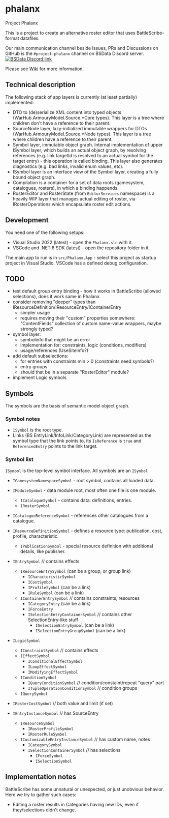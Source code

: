 # phalanx

Project Phalanx

This is a project to create an alternative roster editor that uses BattleScribe-format datafiles.

Our main communication channel beside Issues, PRs and Discussions on GitHub is the `#project-phalanx` channel on BSData Discord server.
[![BSData Discord link](https://img.shields.io/discord/558412685981777922?style=popout-square)](https://www.bsdata.net/discord)

Please see [Wiki](https://github.com/BSData/phalanx/wiki) for more information.

## Technical description

The following stack of app layers is currently (at least partially) implemented:

- DTO to (de)serialize XML content into typed objects (WarHub.ArmouryModel.Source.*Core types). This layer is a tree where children don't have a reference to their parent.
- SourceNode layer, lazy-initialized immutable wrappers for DTOs (WarHub.ArmouryModel.Source.*Node types). This layer is a tree where children have a reference to their parent.
- Symbol layer, immutable object graph. Internal implementation of upper ISymbol layer, which builds an actual object graph, by resolving references (e.g. link targetId is resolved to an actual symbol for the target entry) - this operation is called binding. This layer also generates diagnostics (e.g. bad links, invalid enum values, etc).
- ISymbol layer is an interface view of the Symbol layer, creating a fully bound object graph.
- Compilation is a container for a set of data roots (gamesystem, catalogues, rosters), in which a binding happends.
- RosterEditor and RosterState (from `EditorServices` namespace) is a heavily WIP layer that manages actual editing of roster, via IRosterOperations which encapsulate roster edit actions.

## Development

You need one of the following setups:

- Visual Studio 2022 (latest) - open the `Phalanx.sln` with it.
- VSCode and .NET 6 SDK (latest) - open the repository folder in it.

The main app to run is in `src/Phalanx.App` - select this project as startup project in Visual Studio. VSCode has a defined debug configuration.

## TODO

- test default group entry binding - how it works in BattleScribe (allowed selections), does it work same in Phalanx
- consider removing "deeper" types than IResourceDefinition/IResourceEntry/IContainerEntry
  - simpler usage
  - requires moving their "custom" properties somewhere: "ContentFields" collection of custom name-value wrappers, maybe strongly typed?
- symbol layer:
  - symbolinfo that might be an error
  - implementation for: constraints, logic (conditions, modifiers)
  - usage/references (UseSiteInfo?)
- add default subselections:
  - for entries with constraints min > 0 (constraints need symbols?)
  - entry groups
  - should that be in a separate "RosterEditor" module?
- implement Logic symbols

## Symbols

The symbols are the basis of semantic model object graph.

### Symbol notes

- `ISymbol` is the root type.
- Links (BS EntryLink/InfoLink/CategoryLink) are represented as the symbol type
that the link points to, its `IsReference` is `true` and `ReferencedEntry` points
to the link target.

### Symbol list

`ISymbol` is the top-level symbol interface. All symbols are an `ISymbol`

- `IGamesystemNamespaceSymbol` - root symbol, contains all loaded data.
- `IModuleSymbol` - data module root, most often one file is one module.
  - `ICatalogueSymbol` - contains data: definitions, entries.
  - `IRosterSymbol`

- `ICatalogueReferenceSymbol` - references other catalogues from a catalogue.
- `IResourceDefinitionSymbol` - defines a resource type: publication, cost, profile, characteristic.
  - `IPublicationSymbol` - special resource definition with additional details, like publisher.
- `IEntrySymbol` // contains effects
  - `IResourceEntrySymbol` (can be a group, or group link)
    - `ICharacteristicSymbol`
    - `ICostSymbol`
    - `IProfileSymbol` (can be a link)
    - `IRuleSymbol` (can be a link)
  - `IContainerEntrySymbol` // contains constraints, resources
    - `ICategoryEntry` (can be a link)
    - `IForceEntry`
    - `ISelectionEntryContainerSymbol` // contains other SelectionEntry-like stuff
      - `ISelectionEntrySymbol` (can be a link)
      - `ISelectionEntryGroupSymbol` (can be a link)
- `ILogicSymbol`
  - `IConstraintSymbol` // contains effects
  - `IEffectSymbol`
    - `IConditionalEffectSymbol`
    - `ILoopEffectSymbol`
    - `IModifyingEffectSymbol`
  - `IConditionSymbol`
    - `IQueryConditionSymbol` // condition/constaint/repeat "query" part
    - `ITupleOperationConditionSymbol` // condition groups
  - `IQuerySymbol`

- `IRosterCostSymbol` // both value and limit (if set)
- `IEntryInstanceSymbol` // has SourceEntry
  - `IResourceSymbol`
    - `IRosterProfileSymbol`
    - `IRosterRuleSymbol`
  - `ICustomizableEntryInstanceSymbol` // has custom name, notes
    - `ICategorySymbol`
    - `ISelectionContainerSymbol` // has selections
      - `IForceSymbol`
      - `ISelectionSymbol`

## Implementation notes

BattleScribe has some unnatural or unexpected, or just unobvious behavior.
Here we try to gather such cases:

- Editing a roster results in Categories having new IDs, even if they/selections didn't change.
